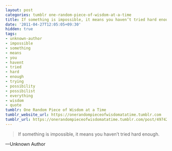 ```yaml
---
layout: post
categories: tumblr one-random-piece-of-wisdom-at-a-time
title: If something is impossible, it means you haven’t tried hard enough.
date: '2011-04-27T12:05:05+09:30'
hidden: true
tags:
- unknown-author
- impossible
- something
- means
- you
- havent
- tried
- hard
- enough
- trying
- possibility
- possibilist
- everything
- wisdom
- quote
tumblr: One Random Piece of Wisdom at a Time
tumblr_website_url: https://onerandompieceofwisdomatatime.tumblr.com
tumblr_url: https://onerandompieceofwisdomatatime.tumblr.com/post/4974263216/if-something-is-impossible-it-means-you-havent
---
```

> If something is impossible, it means you haven’t tried hard enough.

—Unknown Author

